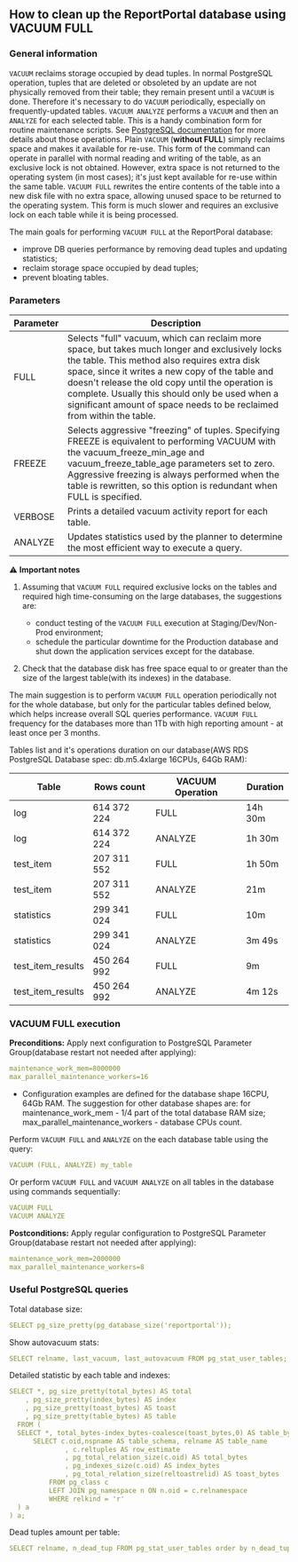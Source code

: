 ## How to clean up the ReportPortal database using VACUUM FULL

### General information

`VACUUM` reclaims storage occupied by dead tuples. In normal PostgreSQL operation, tuples that are deleted or obsoleted by an update are not physically removed from their table; they remain present until a `VACUUM` is done. Therefore it's necessary to do `VACUUM` periodically, especially on frequently-updated tables.
`VACUUM ANALYZE` performs a `VACUUM` and then an `ANALYZE` for each selected table. This is a handy combination form for routine maintenance scripts. See [PostgreSQL documentation](https://www.postgresql.org/docs/12/sql-vacuum.html) for more details about those operations.
Plain `VACUUM` (**without FULL**) simply reclaims space and makes it available for re-use. This form of the command can operate in parallel with normal reading and writing of the table, as an exclusive lock is not obtained. However, extra space is not returned to the operating system (in most cases); it's just kept available for re-use within the same table.
`VACUUM FULL` rewrites the entire contents of the table into a new disk file with no extra space, allowing unused space to be returned to the operating system. This form is much slower and requires an exclusive lock on each table while it is being processed.

The main goals for performing `VACUUM FULL` at the ReportPoral database:
- improve DB queries performance by removing dead tuples and updating statistics;
- reclaim storage space occupied by dead tuples;
- prevent bloating tables.

### Parameters

| Parameter | Description |
| ----------- | ----- |
| FULL | Selects "full" vacuum, which can reclaim more space, but takes much longer and exclusively locks the table. This method also requires extra disk space, since it writes a new copy of the table and doesn't release the old copy until the operation is complete. Usually this should only be used when a significant amount of space needs to be reclaimed from within the table. |
| FREEZE | Selects aggressive "freezing" of tuples. Specifying FREEZE is equivalent to performing VACUUM with the vacuum_freeze_min_age and vacuum_freeze_table_age parameters set to zero. Aggressive freezing is always performed when the table is rewritten, so this option is redundant when FULL is specified. |
| VERBOSE | Prints a detailed vacuum activity report for each table. |
| ANALYZE | Updates statistics used by the planner to determine the most efficient way to execute a query. |

⚠️ **Important notes**

1. Assuming that `VACUUM FULL` required exclusive locks on the tables and required high time-consuming on the large databases, the suggestions are:

    - conduct testing of the `VACUUM FULL` execution at Staging/Dev/Non-Prod environment;
    - schedule the particular downtime for the Production database and shut down the application services except for the database.

2. Сheck that the database disk has free space equal to or greater than the size of the largest table(with its indexes) in the database. 

The main suggestion is to perform `VACUUM FULL` operation periodically not for the whole database, but only for the particular tables defined below, which helps increase overall SQL queries performance. `VACUUM FULL` frequency for the databases more than 1Tb with high reporting amount - at least once per 3 months.

Tables list and it's operations duration on our database(AWS RDS PostgreSQL Database spec: db.m5.4xlarge 16CPUs, 64Gb RAM):<br/>

| Table |Rows count| VACUUM Operation |	Duration|
|-|-|-|-|
|log|614 372 224|FULL|14h 30m|
|log|614 372 224|ANALYZE|1h 30m|
|test_item|207 311 552|FULL|1h 50m|
|test_item|207 311 552|ANALYZE|21m|	
|statistics|299 341 024|FULL|10m|
|statistics|299 341 024|ANALYZE|3m 49s|
|test_item_results|450 264 992|FULL|9m|
|test_item_results|450 264 992|ANALYZE|4m 12s|


### VACUUM FULL execution

**Preconditions:**
Apply next configuration to PostgreSQL Parameter Group(database restart not needed after applying):

```yaml
maintenance_work_mem=8000000
max_parallel_maintenance_workers=16
```

* Configuration examples are defined for the database shape 16CPU, 64Gb RAM. The suggestion for other database shapes are: for maintenance_work_mem - 1/4 part of the total database RAM size; max_parallel_maintenance_workers - database CPUs count.

Perform `VACUUM FULL` and `ANALYZE` on the each database table using the query:

```yaml
VACUUM (FULL, ANALYZE) my_table
```

Or perform `VACUUM FULL` and `VACUUM ANALYZE` on all tables in the database using commands sequentially:

```yaml
VACUUM FULL
VACUUM ANALYZE
```

**Postconditions:**
Apply regular configuration to PostgreSQL Parameter Group(database restart not needed after applying):

```yaml
maintenance_work_mem=2000000
max_parallel_maintenance_workers=8
```

### Useful PostgreSQL queries

Total database size:

```yaml
SELECT pg_size_pretty(pg_database_size('reportportal'));
```

Show autovacuum stats:

```yaml
SELECT relname, last_vacuum, last_autovacuum FROM pg_stat_user_tables;
```

Detailed statistic by each table and indexes:

```yaml
SELECT *, pg_size_pretty(total_bytes) AS total
    , pg_size_pretty(index_bytes) AS index
    , pg_size_pretty(toast_bytes) AS toast
    , pg_size_pretty(table_bytes) AS table
  FROM (
  SELECT *, total_bytes-index_bytes-coalesce(toast_bytes,0) AS table_bytes FROM (
      SELECT c.oid,nspname AS table_schema, relname AS table_name
              , c.reltuples AS row_estimate
              , pg_total_relation_size(c.oid) AS total_bytes
              , pg_indexes_size(c.oid) AS index_bytes
              , pg_total_relation_size(reltoastrelid) AS toast_bytes
          FROM pg_class c
          LEFT JOIN pg_namespace n ON n.oid = c.relnamespace
          WHERE relkind = 'r'
  ) a
) a;
```

Dead tuples amount per table:

```yaml
SELECT relname, n_dead_tup FROM pg_stat_user_tables order by n_dead_tup desc;
```